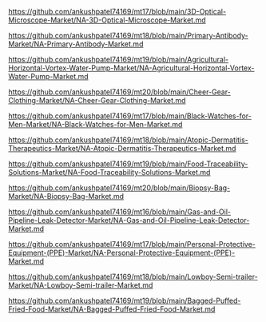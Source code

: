 <p><a href="https://github.com/ankushpatel74169/mt17/blob/main/3D-Optical-Microscope-Market/NA-3D-Optical-Microscope-Market.md">https://github.com/ankushpatel74169/mt17/blob/main/3D-Optical-Microscope-Market/NA-3D-Optical-Microscope-Market.md</a></p><p><a href="https://github.com/ankushpatel74169/mt18/blob/main/Primary-Antibody-Market/NA-Primary-Antibody-Market.md">https://github.com/ankushpatel74169/mt18/blob/main/Primary-Antibody-Market/NA-Primary-Antibody-Market.md</a></p><p><a href="https://github.com/ankushpatel74169/mt19/blob/main/Agricultural-Horizontal-Vortex-Water-Pump-Market/NA-Agricultural-Horizontal-Vortex-Water-Pump-Market.md">https://github.com/ankushpatel74169/mt19/blob/main/Agricultural-Horizontal-Vortex-Water-Pump-Market/NA-Agricultural-Horizontal-Vortex-Water-Pump-Market.md</a></p><p><a href="https://github.com/ankushpatel74169/mt20/blob/main/Cheer-Gear-Clothing-Market/NA-Cheer-Gear-Clothing-Market.md">https://github.com/ankushpatel74169/mt20/blob/main/Cheer-Gear-Clothing-Market/NA-Cheer-Gear-Clothing-Market.md</a></p><p><a href="https://github.com/ankushpatel74169/mt17/blob/main/Black-Watches-for-Men-Market/NA-Black-Watches-for-Men-Market.md">https://github.com/ankushpatel74169/mt17/blob/main/Black-Watches-for-Men-Market/NA-Black-Watches-for-Men-Market.md</a></p><p><a href="https://github.com/ankushpatel74169/mt18/blob/main/Atopic-Dermatitis-Therapeutics-Market/NA-Atopic-Dermatitis-Therapeutics-Market.md">https://github.com/ankushpatel74169/mt18/blob/main/Atopic-Dermatitis-Therapeutics-Market/NA-Atopic-Dermatitis-Therapeutics-Market.md</a></p><p><a href="https://github.com/ankushpatel74169/mt19/blob/main/Food-Traceability-Solutions-Market/NA-Food-Traceability-Solutions-Market.md">https://github.com/ankushpatel74169/mt19/blob/main/Food-Traceability-Solutions-Market/NA-Food-Traceability-Solutions-Market.md</a></p><p><a href="https://github.com/ankushpatel74169/mt20/blob/main/Biopsy-Bag-Market/NA-Biopsy-Bag-Market.md">https://github.com/ankushpatel74169/mt20/blob/main/Biopsy-Bag-Market/NA-Biopsy-Bag-Market.md</a></p><p><a href="https://github.com/ankushpatel74169/mt16/blob/main/Gas-and-Oil-Pipeline-Leak-Detector-Market/NA-Gas-and-Oil-Pipeline-Leak-Detector-Market.md">https://github.com/ankushpatel74169/mt16/blob/main/Gas-and-Oil-Pipeline-Leak-Detector-Market/NA-Gas-and-Oil-Pipeline-Leak-Detector-Market.md</a></p><p><a href="https://github.com/ankushpatel74169/mt17/blob/main/Personal-Protective-Equipment-(PPE)-Market/NA-Personal-Protective-Equipment-(PPE)-Market.md">https://github.com/ankushpatel74169/mt17/blob/main/Personal-Protective-Equipment-(PPE)-Market/NA-Personal-Protective-Equipment-(PPE)-Market.md</a></p><p><a href="https://github.com/ankushpatel74169/mt18/blob/main/Lowboy-Semi-trailer-Market/NA-Lowboy-Semi-trailer-Market.md">https://github.com/ankushpatel74169/mt18/blob/main/Lowboy-Semi-trailer-Market/NA-Lowboy-Semi-trailer-Market.md</a></p><p><a href="https://github.com/ankushpatel74169/mt19/blob/main/Bagged-Puffed-Fried-Food-Market/NA-Bagged-Puffed-Fried-Food-Market.md">https://github.com/ankushpatel74169/mt19/blob/main/Bagged-Puffed-Fried-Food-Market/NA-Bagged-Puffed-Fried-Food-Market.md</a></p>
